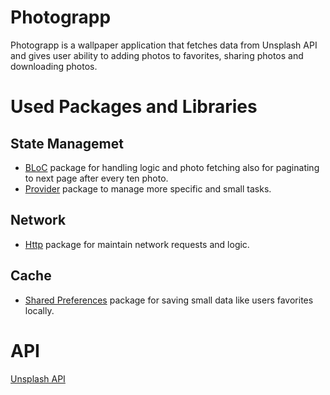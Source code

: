 # Photograpp

Photograpp is a wallpaper application that fetches data from Unsplash API and gives user ability to adding photos to favorites, sharing photos and downloading photos. 





# Used Packages and Libraries

## State Managemet 
- [BLoC](https://pub.dev/packages/bloc) package for handling logic and photo fetching also for paginating to next page after every ten photo.
- [Provider](https://pub.dev/packages/provider) package to manage more specific and small tasks.
## Network 
- [Http](https://pub.dev/packages/http) package for maintain network requests and logic.
## Cache
- [Shared Preferences](https://pub.dev/packages/shared_preferences) package for saving small data like users favorites locally.


# API
[Unsplash API](https://unsplash.com/developers)


